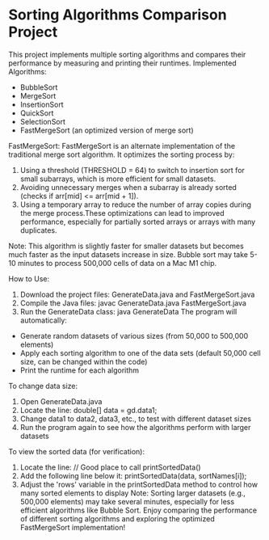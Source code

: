 Sorting Algorithms Comparison Project 
===================================== 
This project implements multiple sorting algorithms and compares their performance by measuring and printing their runtimes. Implemented Algorithms: 
- BubbleSort 
- MergeSort 
- InsertionSort
 - QuickSort 
- SelectionSort 
- FastMergeSort (an optimized version of merge sort) 

FastMergeSort: FastMergeSort is an alternate implementation of the traditional merge sort algorithm. It optimizes the sorting process by: 
1. Using a threshold (THRESHOLD = 64) to switch to insertion sort for small subarrays, which is more efficient for small datasets. 
2. Avoiding unnecessary merges when a subarray is already sorted (checks if arr[mid] <= arr[mid + 1]). 
3. Using a temporary array to reduce the number of array copies during the merge process.These optimizations can lead to improved performance, especially for partially sorted arrays or arrays with many duplicates. 

Note: This algorithm is slightly faster for smaller datasets but becomes much faster as the input datasets increase in size. Bubble sort may take 5-10 minutes to process 500,000 cells of data on a Mac M1 chip.

How to Use: 
1. Download the project files: GenerateData.java and FastMergeSort.java 
2. Compile the Java files: javac GenerateData.java FastMergeSort.java 
3. Run the GenerateData class: java GenerateData The program will automatically: 
- Generate random datasets of various sizes (from 50,000 to 500,000 elements) 
- Apply each sorting algorithm to one of the data sets (default 50,000 cell size, can be changed within the code)
- Print the runtime for each algorithm 

To change data size: 
1. Open GenerateData.java 
2. Locate the line: double[] data = gd.data1; 
3. Change data1 to data2, data3, etc., to test with different dataset sizes 
4. Run the program again to see how the algorithms perform with larger datasets 

To view the sorted data (for verification): 
1. Locate the line: // Good place to call printSortedData() 
2. Add the following line below it: printSortedData(data, sortNames[i]); 
3. Adjust the 'rows' variable in the printSortedData method to control how many sorted elements to display Note: Sorting larger datasets (e.g., 500,000 elements) may take several minutes, especially for less efficient algorithms like Bubble Sort. Enjoy comparing the performance of different sorting algorithms and exploring the optimized FastMergeSort implementation!
